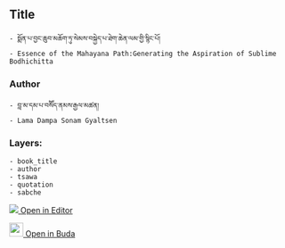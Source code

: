 ## Title
	- སྨོན་པ་བྱང་ཆུབ་མཆོག་ཏུ་སེམས་བསྐྱེད་པ་ཐེག་ཆེན་ལམ་གྱི་སྙིང་པོ།
	- Essence of the Mahayana Path:Generating the Aspiration of Sublime Bodhichitta

### Author
	- བླ་མ་དམ་པ་བསོོད་ནམས་རྒྱལ་མཚན།
	- Lama Dampa Sonam Gyaltsen

### Layers:
	- book_title
	- author
	- tsawa
	- quotation
	- sabche


[<img src="https://img.icons8.com/color/25/000000/edit-property.png"> Open in Editor](http://editor.openpecha.org/P000066)

[<img width="25" src="https://library.bdrc.io/icons/BUDA-small.svg"> Open in Buda](https://library.bdrc.io/show/bdr:IE0OPP000066)
